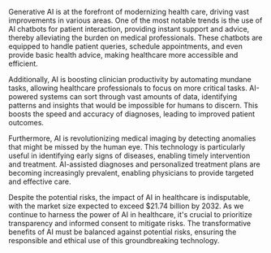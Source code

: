 Generative AI is at the forefront of modernizing health care, driving vast improvements in various areas. One of the most notable trends is the use of AI chatbots for patient interaction, providing instant support and advice, thereby alleviating the burden on medical professionals. These chatbots are equipped to handle patient queries, schedule appointments, and even provide basic health advice, making healthcare more accessible and efficient.

Additionally, AI is boosting clinician productivity by automating mundane tasks, allowing healthcare professionals to focus on more critical tasks. AI-powered systems can sort through vast amounts of data, identifying patterns and insights that would be impossible for humans to discern. This boosts the speed and accuracy of diagnoses, leading to improved patient outcomes.

Furthermore, AI is revolutionizing medical imaging by detecting anomalies that might be missed by the human eye. This technology is particularly useful in identifying early signs of diseases, enabling timely intervention and treatment. AI-assisted diagnoses and personalized treatment plans are becoming increasingly prevalent, enabling physicians to provide targeted and effective care.

Despite the potential risks, the impact of AI in healthcare is indisputable, with the market size expected to exceed $21.74 billion by 2032. As we continue to harness the power of AI in healthcare, it's crucial to prioritize transparency and informed consent to mitigate risks. The transformative benefits of AI must be balanced against potential risks, ensuring the responsible and ethical use of this groundbreaking technology.